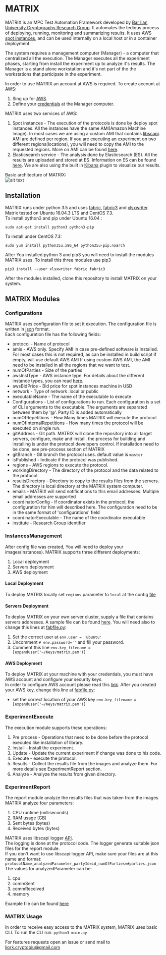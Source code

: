# MATRIX

MATRIX is an MPC Test Automation Framework developed by [Bar Ilan University Cryptography Research Group](http://crypto.biu.ac.il/).
It automates the tedious process of deploying, running, monitoring and summarizing results.
It uses AWS [spot instances](https://aws.amazon.com/ec2/spot/), and can be used internally on a local host or in a container deployment.

The system requires a management computer (Manager) - a computer that centralized all the execution.
The Manager executes all the experiment phases, starting from install the experiment up to analyze it's results.
The Manager is a stand alone workstation and it's not part of the the workstations that participate in the experiment.

In order to use MATRIX an account at AWS is required. To create account at AWS: 
1. Sing up for [AWS](https://portal.aws.amazon.com/billing/signup#/start).   
2. Define your [credentials](https://docs.aws.amazon.com/sdk-for-java/v1/developer-guide/credentials.html) at the Manager computer. 

MATRIX uses two services of AWS:
1. Spot instances - The execution of the protocols is done by deploy spot instances. All the instances have the same AMI(Amazon Machine Image).
In most cases we are using a custom AMI that contains [libscapi](https://github.com/cryptobiu/libscapi). AMI are defined per region.
If you are executing an experiment on two different regions(locations), you will need to copy the AMI to the requested regions.
More on AMI can be found [here](https://docs.aws.amazon.com/AWSEC2/latest/UserGuide/AMIs.html).
2. Elasticsearch service - The analysis done by Elasticsearch (ES). All the results are uploaded and stored at ES.
Information on ES can be found [here](https://www.elastic.co/). We are also using the built in [Kibana](https://www.elastic.co/products/kibana)
plugin to visualize our results.

Basic architecture of MATRIX:  
![alt text](../dev/Assets/BasicArchitecture.png)   

## Installation
MATRIX runs under python 3.5 and uses [fabric](https://github.com/fabric/fabric), [fabric3](https://pypi.python.org/pypi/Fabric3/1.10.2) and [xlsxwriter](http://xlsxwriter.readthedocs.io/).  
Matrix tested on Ubuntu 16.04.3 LTS and CentOS 7.3.  
To install python3 and pip under Ubuntu 16.04 :

`sudo apt-get install python3 python3-pip`

To install under CentOS 7.3:

`sudo yum install python35u.x86_64 python35u-pip.noarch`

After You installed python 3 and pip3 you will need to install the modules MATRIX uses. To install this three modules use pip3

`pip3 install --user xlsxwriter fabric fabric3`

After the modules installed, clone this repository to install MATRIX on your system.

## MATRIX Modules

### Configurations
MATRIX uses configuration file to set it execution. The configuration file is written in [json](https://en.wikipedia.org/wiki/JSON) format.  
Each configuration file has the following fields:
* protocol - Name of protocol
* amis - AWS only. Specify AMI in case pre-defined software is installed. For most cases this is not required, as can be installed in build script
if empty, will use default AWS AMI
If using custom AWS AMI, the AMI need to be installed in all the regions that we want to test. 
* numOfParties - Size of the parties
* awsInstType - AWS instance type. For details about the different instance types, you can read [here](https://aws.amazon.com/ec2/instance-types/).
* awsBidPrice - Bid price for spot instances machine in USD
* network - Type of network :local or public
* executableName - The name of the executable to execute
* Configurations - List of configurations to run. Each configuration is a set of CLI arguments to the executable. The arguments are separated between them by '@'. Party ID is added automatically
* numOfRepetitions - How Many times MATRIX will execute the protocol
* numOfInternalRepetitions - How many times the protocol will be executed on single run.
* gitAddress -  Git path. MATRIX will clone the repository into all target servers, configure, make and install. the process for building and installing is under the protocol developers control. If installation need to be done, see pre-process section of MATRIX
* gitBranch - Git branch the protocol uses. default value is `master`
* isPublished - Indicate if the protocol was published.
* regions - AWS regions to execute the protocol.
* workingDirectory - The directory of the protocol and the data related to the protocol.
* resultsDirectory - Directory to copy to the results files from the servers. The directory is local directory at the MATRIX system computer.
* emails - MATRIX will send notifications to this email addresses. Multiple email addresses are supported
* coordinatorConfig - If coordinator exists in the protocol, the configuration for him will described here. The configuration need to be in the same format of 'configurations' field
* coordinatorExecutable - The name of the coordinator executable
* institute - Research Group identifier

### InstancesManagement

After config file was created, You will need to deploy your images(instances). MATRIX supports three different deployments:
1. Local deployment
2. Servers deployment
3. AWS deployment

#### Local Deployment
To deploy MATRIX locally set `regions` parameter to `local` at the config [file](../master/Configurations/Config_BMR.json)

#### Servers Deployment
To deploy MATRIX on your own server cluster, supply a file that contains servers addresses.
A sample file can be found [here](../blob/master/Assets/servers_file).
You will need also to change this lines at [fabfile.py](../master/ExperimentExecute/fabfile.py):
1. Set the correct user at `env.user = 'ubuntu'`
2. Uncomment `# env.password=''` and fill your password.
3. Comment this line `env.key_filename = [expanduser('~/Keys/matrix.pem')]`

#### AWS Deployment
To deploy MATRIX at your machine with your credentials, you must have AWS account and configure your security keys.  
In order to configure AWS account please read this [link](http://docs.aws.amazon.com/sdk-for-java/v1/developer-guide/credentials.html).
After you created your AWS key, change this line at [fabfile.py](../master/ExperimentExecute/fabfile.py):

- set the correct location of your AWS key `env.key_filename = [expanduser('~/Keys/matrix.pem')]`

### ExperimentExecute

The execution module supports these operations:
1. Pre process - Operations that need to be done before the protocol executed like installation of library.
2. Install - Install the experiment.
3. Update - Update the current experiment if change was done to his code.
4. Execute - execute the protocol.
5. Results - Collect the results file from the images and analyze them. For more details see ExperimentReport section.
6. Analyze - Analyze the results from given directory.

### ExperimentReport

The report module analyze the results files that was taken from the images. MATRIX analyze four parameters:
1. CPU runtime (milliseconds)
2. RAM usage (GB)
3. Sent bytes (bytes)
4. Received bytes (bytes)

MATRIX uses libscapi logger [API](https://github.com/cryptobiu/libscapi/blob/dev/include/infra/Measurement.hpp).  
The logging is done at the protocol code. The logger generate suitable json files for the report module.  
If you don't want to use libscapi logger API, make sure your files are at this name and format:   
`protocolName_analyzedParameter_partyId=id_numOfParties=#parties.json`  
The values for analyzedParameter can be:
1. cpu
2. commSent
3. commReceived
4. memory

Example file can be found [here](../master/Assets/MPCHonestMajorityNoTriples_cpu_partyId=0_numOfParties=3.json)


### MATRIX Usage

In order to receive easy access to the MATRIX system, MATRIX uses basic CLI. To run the CLI run: `python3 main.py`

For features requests open an issue or send mail to liork.cryptobiu@gmail.com
